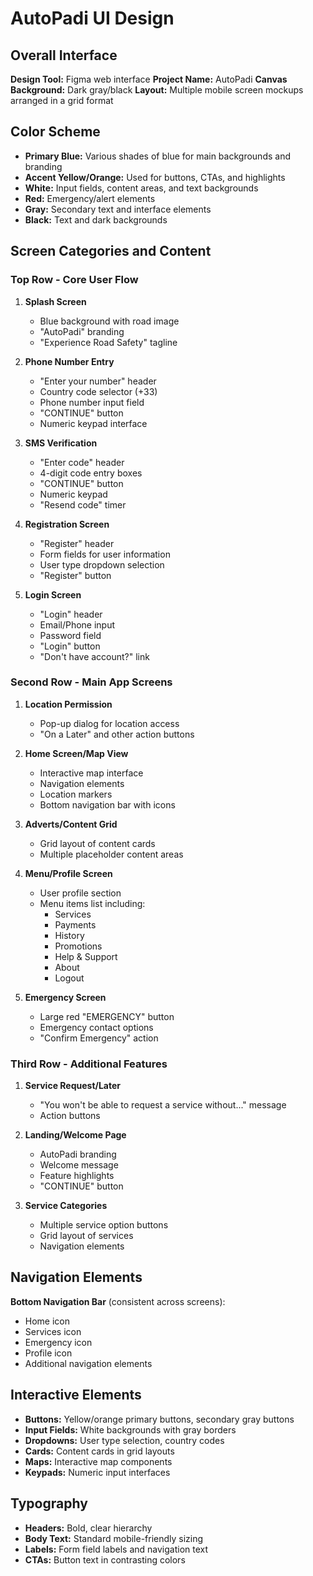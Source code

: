 # AutoPadi UI Design 
## Overall Interface

**Design Tool:** Figma web interface
**Project Name:** AutoPadi
**Canvas Background:** Dark gray/black
**Layout:** Multiple mobile screen mockups arranged in a grid format

## Color Scheme

- **Primary Blue:** Various shades of blue for main backgrounds and branding
- **Accent Yellow/Orange:** Used for buttons, CTAs, and highlights
- **White:** Input fields, content areas, and text backgrounds
- **Red:** Emergency/alert elements
- **Gray:** Secondary text and interface elements
- **Black:** Text and dark backgrounds

## Screen Categories and Content

### Top Row - Core User Flow
1. **Splash Screen**
   - Blue background with road image
   - "AutoPadi" branding
   - "Experience Road Safety" tagline

2. **Phone Number Entry**
   - "Enter your number" header
   - Country code selector (+33)
   - Phone number input field
   - "CONTINUE" button
   - Numeric keypad interface

3. **SMS Verification**
   - "Enter code" header
   - 4-digit code entry boxes
   - "CONTINUE" button
   - Numeric keypad
   - "Resend code" timer

4. **Registration Screen**
   - "Register" header
   - Form fields for user information
   - User type dropdown selection
   - "Register" button

5. **Login Screen**
   - "Login" header
   - Email/Phone input
   - Password field
   - "Login" button
   - "Don't have account?" link

### Second Row - Main App Screens
1. **Location Permission**
   - Pop-up dialog for location access
   - "On a Later" and other action buttons

2. **Home Screen/Map View**
   - Interactive map interface
   - Navigation elements
   - Location markers
   - Bottom navigation bar with icons

3. **Adverts/Content Grid**
   - Grid layout of content cards
   - Multiple placeholder content areas

4. **Menu/Profile Screen**
   - User profile section
   - Menu items list including:
     - Services
     - Payments
     - History
     - Promotions
     - Help & Support
     - About
     - Logout

5. **Emergency Screen**
   - Large red "EMERGENCY" button
   - Emergency contact options
   - "Confirm Emergency" action

### Third Row - Additional Features
1. **Service Request/Later**
   - "You won't be able to request a service without..." message
   - Action buttons

2. **Landing/Welcome Page**
   - AutoPadi branding
   - Welcome message
   - Feature highlights
   - "CONTINUE" button

3. **Service Categories**
   - Multiple service option buttons
   - Grid layout of services
   - Navigation elements

## Navigation Elements

**Bottom Navigation Bar** (consistent across screens):
- Home icon
- Services icon  
- Emergency icon
- Profile icon
- Additional navigation elements

## Interactive Elements

- **Buttons:** Yellow/orange primary buttons, secondary gray buttons
- **Input Fields:** White backgrounds with gray borders
- **Dropdowns:** User type selection, country codes
- **Cards:** Content cards in grid layouts
- **Maps:** Interactive map components
- **Keypads:** Numeric input interfaces

## Typography

- **Headers:** Bold, clear hierarchy
- **Body Text:** Standard mobile-friendly sizing
- **Labels:** Form field labels and navigation text
- **CTAs:** Button text in contrasting colors


